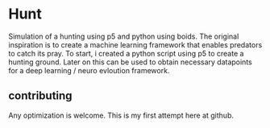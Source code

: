 # Hunt
Simulation of a hunting using p5 and python using boids. The original inspiration is to create a machine learning framework that enables predators to catch its pray. To start, i created a python script using p5 to create a hunting ground. Later on this can be used to obtain necessary datapoints for a deep learning / neuro evloution framework.

## contributing

Any optimization is welcome. This is my first attempt here at github.

